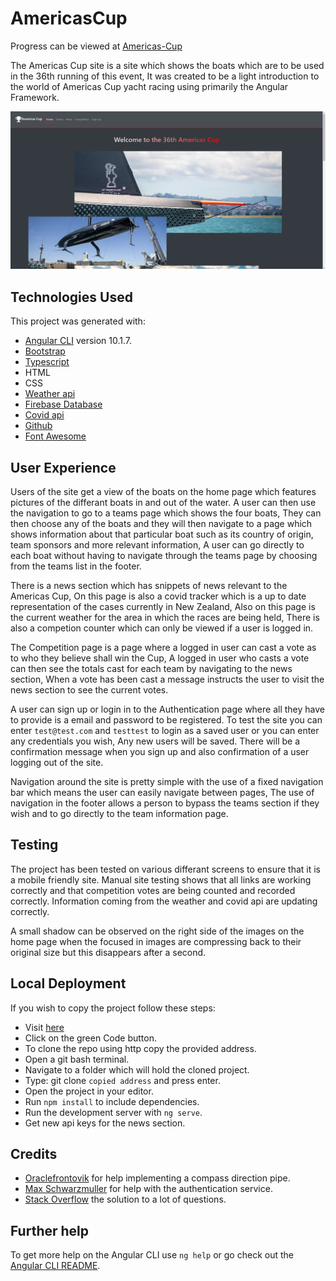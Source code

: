 # AmericasCup

Progress can be viewed at [Americas-Cup](https://johnj974.github.io/americas-cup)

The Americas Cup site is a site which shows the boats which are to be used in the 36th running of this event,
It was created to be a light introduction to the world of Americas Cup yacht racing using primarily the Angular Framework.

<img src="src/assets/images/main-page.png">

## Technologies Used

This project was generated with:

- [Angular CLI](https://github.com/angular/angular-cli) version 10.1.7.
- [Bootstrap](https://getbootstrap.com/)
- [Typescript](https://www.typescriptlang.org/)
- HTML
- CSS
- [Weather api](https://openweathermap.org/api)
- [Firebase Database](https://firebase.google.com/)
- [Covid api](https://github.com/disease-sh/API)
- [Github](https://github.com/)
- [Font Awesome](https://fontawesome.com/)

## User Experience

Users of the site get a view
of the boats on the home page which features pictures of the differant boats in and out of the water. A user can then
use the navigation to go to a teams page which shows the four boats, They can then choose any of the boats and they
will then navigate to a page which shows information about that particular boat such as its country of origin, team
sponsors and more relevant information, A user can go directly to each boat without having to navigate through the teams
page by choosing from the teams list in the footer.

There is a news section which has snippets of news relevant to the Americas Cup, On this page is also a covid tracker which
is a up to date representation of the cases currently in New Zealand, Also on this page is the current weather for the area
in which the races are being held, There is also a competion counter which can only be viewed if a user is logged in.

The Competition page is a page where a logged in user can cast a vote as to who they believe shall win the Cup, A logged in user
who casts a vote can then see the totals cast for each team by navigating to the news section, When a vote has been cast a message instructs the user to visit the news section to see the current votes.

A user can sign up or login in to the Authentication page where all they have to provide is a email and password to be registered.
To test the site you can enter `test@test.com` and `testtest` to login as a saved user or you can enter any credentials you wish, Any new users will be saved. There will be a confirmation message when you sign up and also confirmation of a user logging
out of the site.

Navigation around the site is pretty simple with the use of a fixed navigation bar which means the user can easily navigate between pages, The use of navigation in the footer allows a person to bypass the teams section if they wish and to go directly
to the team information page.

## Testing

The project has been tested on various differant screens to ensure that it is a mobile friendly site. Manual site testing shows that all links are working correctly and that competition votes are being counted and recorded correctly. Information coming from the weather and covid api are updating correctly.

A small shadow can be observed on the right side of the images on the home page when the focused in images are compressing back to their original size but this disappears after a second.

## Local Deployment

If you wish to copy the project follow these steps:

- Visit [here](https://github.com/johnj974/americas-cup)
- Click on the green Code button.
- To clone the repo using http copy the provided address.
- Open a git bash terminal.
- Navigate to a folder which will hold the cloned project.
- Type: git clone `copied address` and press enter.
- Open the project in your editor.
- Run `npm install` to include dependencies.
- Run the development server with `ng serve`.
- Get new api keys for the news section.

## Credits

- [Oraclefrontovik](https://oraclefrontovik.com/2020/04/19/openweathermap-two-useful-conversions-for-wind-data/) for help implementing a compass direction pipe.
- [Max Schwarzmuller](https://academind.com/) for help with the authentication service.
- [Stack Overflow](https://stackoverflow.com/) the solution to a lot of questions.

## Further help

To get more help on the Angular CLI use `ng help` or go check out the [Angular CLI README](https://github.com/angular/angular-cli/blob/master/README.md).
